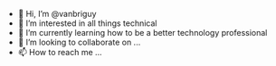- 👋 Hi, I’m @vanbriguy
- 👀 I’m interested in all things technical
- 🌱 I’m currently learning how to be a better technology professional
- 💞️ I’m looking to collaborate on ...
- 📫 How to reach me ...

<!---
vanbriguy/vanbriguy is a ✨ special ✨ repository because its `README.md` (this file) appears on your GitHub profile.
You can click the Preview link to take a look at your changes.
--->
